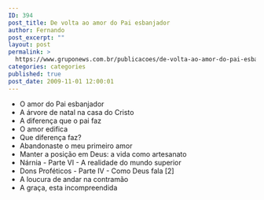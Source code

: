 ```yaml
---
ID: 394
post_title: De volta ao amor do Pai esbanjador
author: Fernando
post_excerpt: ""
layout: post
permalink: >
  https://www.gruponews.com.br/publicacoes/de-volta-ao-amor-do-pai-esbanjador
categories: categories
published: true
post_date: 2009-11-01 12:00:01
---
```

- O amor do Pai esbanjador
- A árvore de natal na casa do Cristo
- A diferença que o pai faz
- O amor edifica
- Que diferença faz?
- Abandonaste o meu primeiro amor
- Manter a posição em Deus: a vida como artesanato
- Nárnia - Parte VI - A realidade do mundo superior
- Dons Proféticos - Parte IV - Como Deus fala [2]
- A loucura de andar na contramão
- A graça, esta incompreendida